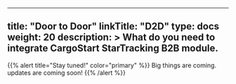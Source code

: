 
---
title: "Door to Door"
linkTitle: "D2D"
type: docs
weight: 20
description: >
  What do you need to integrate CargoStart StarTracking B2B module.
---


{{% alert title="Stay tuned!" color="primary" %}}
Big things are coming. updates are coming soon!
{{% /alert %}}

